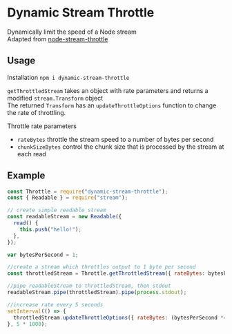 # Dynamic Stream Throttle

Dynamically limit the speed of a Node stream\
Adapted from [node-stream-throttle](https://github.com/tjgq/node-stream-throttle)

## Usage
Installation `npm i dynamic-stream-throttle`

`getThrottledStream` takes an object with rate parameters and returns a modified `stream.Transform` object   
The returned `Transform` has an `updateThrottleOptions` function to change the rate of throttling.
    
Throttle rate parameters
  - `rateBytes` throttle the stream speed to a number of bytes per second
  - `chunkSizeBytes` control the chunk size that is processed by the stream at each read

## Example
```javascript
const Throttle = require("dynamic-stream-throttle");
const { Readable } = require("stream");

// create simple readable stream
const readableStream = new Readable({
  read() {
    this.push("hello!");
  },
});

var bytesPerSecond = 1;

//create a stream which throttles output to 1 byte per second
const throttledStream = Throttle.getThrottledStream({ rateBytes: bytesPerSecond });

//pipe readableStream to throttledStream, then stdout
readableStream.pipe(throttledStream).pipe(process.stdout);

//increase rate every 5 seconds
setInterval(() => {
  throttledStream.updateThrottleOptions({ rateBytes: (bytesPerSecond *= 10) });
}, 5 * 1000);
```
